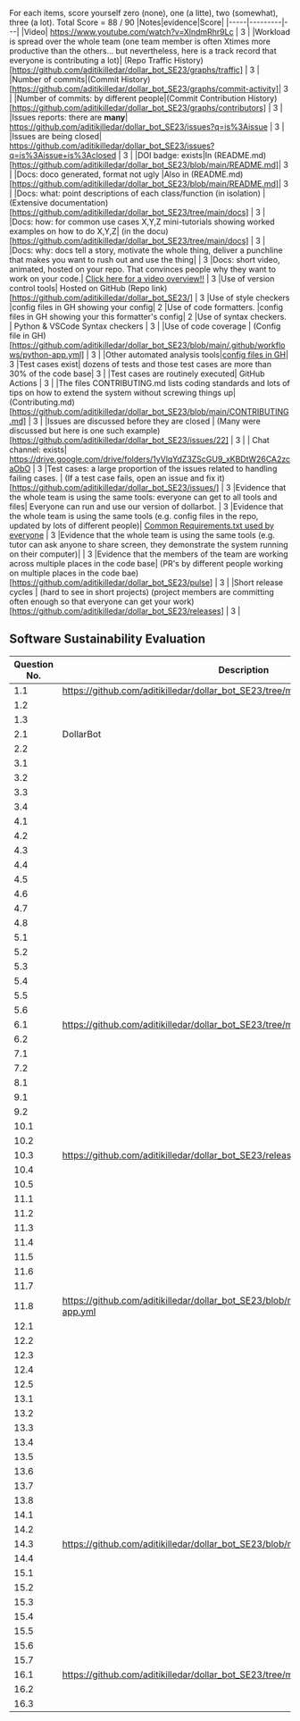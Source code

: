 For each items, score yourself zero (none), one (a litte), two (somewhat), three (a lot).
Total Score = 88 / 90
|Notes|evidence|Score|
|-----|---------|---|
|Video| https://www.youtube.com/watch?v=XlndmRhr9Lc | 3 |
|Workload is spread over the whole team (one team member is often Xtimes more productive than the others... 
but nevertheless, here is a track record that everyone is contributing a lot)| (Repo Traffic History)[https://github.com/aditikilledar/dollar_bot_SE23/graphs/traffic] | 3 |
|Number of commits|(Commit History)[https://github.com/aditikilledar/dollar_bot_SE23/graphs/commit-activity]| 3 |
|Number of commits: by different people|(Commit Contribution History)[https://github.com/aditikilledar/dollar_bot_SE23/graphs/contributors] | 3 |
|Issues reports: there are **many**| https://github.com/aditikilledar/dollar_bot_SE23/issues?q=is%3Aissue | 3 |
|Issues are being closed| https://github.com/aditikilledar/dollar_bot_SE23/issues?q=is%3Aissue+is%3Aclosed | 3 |
|DOI badge: exists|In (README.md)[https://github.com/aditikilledar/dollar_bot_SE23/blob/main/README.md]| 3 |
|Docs: doco generated, format not ugly |Also in (README.md)[https://github.com/aditikilledar/dollar_bot_SE23/blob/main/README.md]| 3 |
|Docs: what: point descriptions of each class/function (in isolation) | (Extensive documentation)[https://github.com/aditikilledar/dollar_bot_SE23/tree/main/docs] | 3 | 
|Docs: how: for common use cases X,Y,Z mini-tutorials showing worked examples on how to do X,Y,Z| (in the docu)[https://github.com/aditikilledar/dollar_bot_SE23/tree/main/docs] | 3 |
|Docs: why: docs tell a story, motivate the whole thing, deliver a punchline that makes you want to rush out and use the thing| | 3
|Docs: short video, animated, hosted on your repo. That convinces people why they want to work on your code.| <a href="https://www.canva.com/design/DAFxwU4ABIg/LqMkLeGUBhC__JmWmdkFiQ/watch?utm_content=DAFxwU4ABIg&utm_campaign=designshare&utm_medium=link&utm_source=editor">Click here for a video overview!!</a> | 3
|Use of version control tools| Hosted on GitHub (Repo link)[https://github.com/aditikilledar/dollar_bot_SE23/] | 3
|Use of style checkers |config files in GH showing your config| 2 
|Use of code formatters. |config files in GH showing your this formatter's  config| 2
|Use of syntax checkers. | Python & VSCode Syntax checkers | 3 |
|Use of code coverage | (Config file in GH)[https://github.com/aditikilledar/dollar_bot_SE23/blob/main/.github/workflows/python-app.yml] | 3 |
|Other automated analysis tools|[config files in GH](https://github.com/aditikilledar/dollar_bot_SE23/blob/main/.github/workflows/python-app.yml)| 3
|Test cases exist| dozens of tests and those test cases are more than 30% of the code base| 3 |
|Test cases are routinely executed| GitHub Actions | 3 |
|The files CONTRIBUTING.md lists coding standards and lots of tips on how to extend the system without screwing things up| (Contributing.md)[https://github.com/aditikilledar/dollar_bot_SE23/blob/main/CONTRIBUTING.md] | 3 |
|Issues are discussed before they are closed | (Many were discussed but here is one such example)[https://github.com/aditikilledar/dollar_bot_SE23/issues/22] | 3 |
| Chat channel: exists| https://drive.google.com/drive/folders/1yVlqYdZ3ZScGU9_xKBDtW26CA2zcaObO | 3
|Test cases: a large proportion of the issues related to handling failing cases. | (If a test case fails, open an issue and fix it)[https://github.com/aditikilledar/dollar_bot_SE23/issues/] | 3
|Evidence that the whole team is using the same tools: everyone can get to all tools and files| Everyone can run and use our version of dollarbot. | 3
|Evidence that the whole team is using the same tools (e.g. config files in the repo, updated by lots of different people)| [Common Requirements.txt used by everyone](https://github.com/aditikilledar/dollar_bot_SE23/blob/main/requirements.txt) | 3
|Evidence that the whole team is using the same tools (e.g. tutor can ask anyone to share screen, they demonstrate the system running on their computer)| | 3
|Evidence that the members of the team are working across multiple places in the code base| (PR's by different people working on multiple places in the code bae)[https://github.com/aditikilledar/dollar_bot_SE23/pulse] | 3 | 
|Short release cycles | (hard to see in short projects) (project members are committing often enough so that everyone can get your work)[https://github.com/aditikilledar/dollar_bot_SE23/releases] | 3 |

## Software Sustainability Evaluation
| Question No.|Description |Y/N |
|-----|---------|---|
| 1.1 | https://github.com/aditikilledar/dollar_bot_SE23/tree/main#readme | Y |
| 1.2 | | Y |
| 1.3 | | N |
|2.1 | DollarBot | Y |
|2.2 | | Y |
|3.1 | | Y |
|3.2 | | Y |
|3.3 | | Y |
|3.4 | | Y |
|4.1 | | Y |
|4.2 | | Y |
|4.3 | | Y |
|4.4 | | Y |
|4.5 | | Y |
|4.6 | | Y |
|4.7 | | Y |
|4.8 | | Y |
|5.1 | | Y |
|5.2 | | N |
|5.3 | | N |
|5.4 | | NA|
|5.5 | | Y|
|5.6 | | Y|
|6.1 |https://github.com/aditikilledar/dollar_bot_SE23/tree/main/code| Y|
|6.2 | | Y|
|7.1 | | Y|
|7.2 | | Y|
|8.1 | | Y|
|9.1 | | Y|
|9.2 | | Y|
|10.1 | | Y|
|10.2 | | Y|
|10.3 | https://github.com/aditikilledar/dollar_bot_SE23/releases | Y|
|10.4 | | Y|
|10.5 | | Y|
|11.1 | | Y|
|11.2 | | Y|
|11.3 | | Y|
|11.4 | | Y|
|11.5 | | Y|
|11.6 | | Y|
|11.7 | | Y|
|11.8 | https://github.com/aditikilledar/dollar_bot_SE23/blob/main/.github/workflows/python-app.yml | Y|
|12.1 | | Y|
|12.2 | | Y|
|12.3 | | Y|
|12.4 | | Y|
|12.5 | | Y|
|13.1 | | N|
|13.2 | | Y|
|13.3 | | N|
|13.4 | | Y|
|13.5 | | Y|
|13.6 | | Y|
|13.7 | | Y|
|13.8 | | Y|
|14.1 | | Y|
|14.2 | | Y|
|14.3 | https://github.com/aditikilledar/dollar_bot_SE23/blob/main/CONTRIBUTING.md | Y|
|14.4 | | Y|
|15.1 | | Y|
|15.2 | | Y|
|15.3 | | Y|
|15.4 | | Y|
|15.5 | | Y|
|15.6 | | Y|
|15.7 | | Y|
|16.1 | https://github.com/aditikilledar/dollar_bot_SE23/tree/main#future-work | Y|
|16.2 | | N|
|16.3 | | N|
